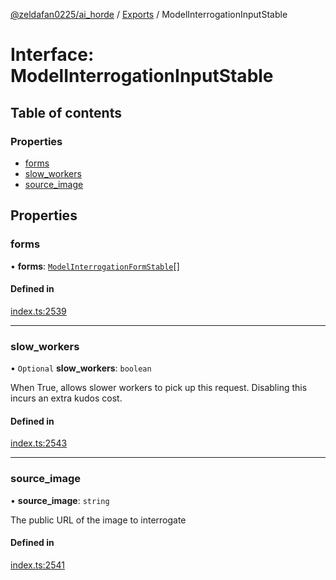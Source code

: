 [@zeldafan0225/ai_horde](../README.md) / [Exports](../modules.md) / ModelInterrogationInputStable

# Interface: ModelInterrogationInputStable

## Table of contents

### Properties

- [forms](ModelInterrogationInputStable.md#forms)
- [slow\_workers](ModelInterrogationInputStable.md#slow_workers)
- [source\_image](ModelInterrogationInputStable.md#source_image)

## Properties

### forms

• **forms**: [`ModelInterrogationFormStable`](ModelInterrogationFormStable.md)[]

#### Defined in

[index.ts:2539](https://github.com/ZeldaFan0225/ai_horde/blob/ae52afb/index.ts#L2539)

___

### slow\_workers

• `Optional` **slow\_workers**: `boolean`

When True, allows slower workers to pick up this request. Disabling this incurs an extra kudos cost.

#### Defined in

[index.ts:2543](https://github.com/ZeldaFan0225/ai_horde/blob/ae52afb/index.ts#L2543)

___

### source\_image

• **source\_image**: `string`

The public URL of the image to interrogate

#### Defined in

[index.ts:2541](https://github.com/ZeldaFan0225/ai_horde/blob/ae52afb/index.ts#L2541)

